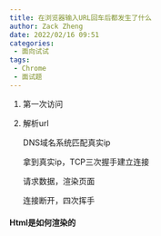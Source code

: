 ```yaml
---
title: 在浏览器输入URL回车后都发生了什么
author: Zack Zheng
date: 2022/02/16 09:51
categories:
 - 面向试试
tags:
 - Chrome
 - 面试题
---
```




1. 第一次访问

2. 解析url

   DNS域名系统匹配真实ip

   拿到真实ip，TCP三次握手建立连接

   请求数据，渲染页面

   连接断开，四次挥手



#### Html是如何渲染的

<simple-img src="HTML如何渲染在浏览器.svg">
